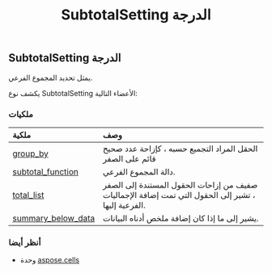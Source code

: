 ﻿---
title: SubtotalSetting الدرجة
second_title: Aspose.Cells for Python via .NET API المراجع
description:
type: docs
weight: 1410
url: /ar/python-net/aspose.cells/subtotalsetting/
is_root: false
---
##  SubtotalSetting الدرجة
يمثل تحديد المجموع الفرعي.



يكشف نوع SubtotalSetting الأعضاء التالية:

###  ملكيات
| ملكية| وصف|
| :- | :- |
| [group_by](/cells/ar/python-net/aspose.cells/subtotalsetting/group_by) | الحقل المراد التجميع حسبه ، كإزاحة عدد صحيح قائم على الصفر|
| [subtotal_function](/cells/ar/python-net/aspose.cells/subtotalsetting/subtotal_function) | دالة المجموع الفرعي.|
| [total_list](/cells/ar/python-net/aspose.cells/subtotalsetting/total_list) | صفيف من إزاحات الحقول المستندة إلى الصفر ، تشير إلى الحقول التي تمت إضافة الإجماليات الفرعية إليها.|
| [summary_below_data](/cells/ar/python-net/aspose.cells/subtotalsetting/summary_below_data) | يشير إلى ما إذا كان إضافة ملخص أدناه البيانات.|



###  أنظر أيضا
* وحدة [aspose.cells](..)
